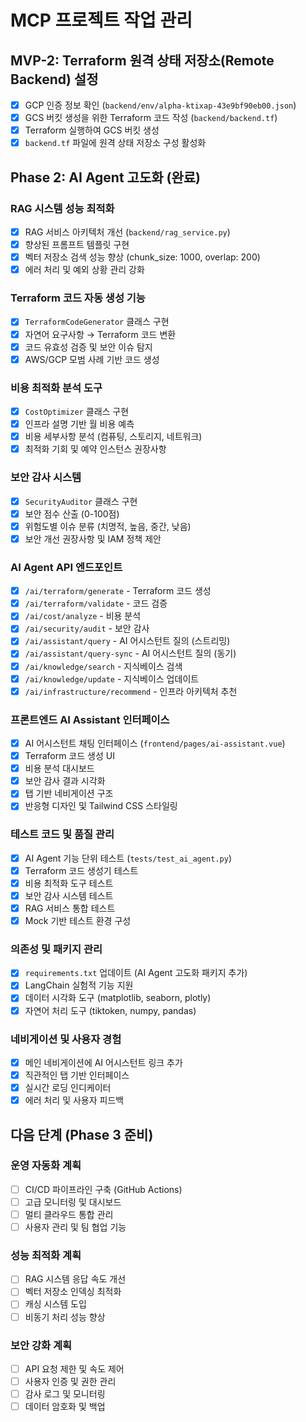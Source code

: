 # MCP 프로젝트 작업 관리

## MVP-2: Terraform 원격 상태 저장소(Remote Backend) 설정

- [x] GCP 인증 정보 확인 (`backend/env/alpha-ktixap-43e9bf90eb00.json`)
- [x] GCS 버킷 생성을 위한 Terraform 코드 작성 (`backend/backend.tf`)
- [x] Terraform 실행하여 GCS 버킷 생성
- [x] `backend.tf` 파일에 원격 상태 저장소 구성 활성화

## Phase 2: AI Agent 고도화 (완료)

### RAG 시스템 성능 최적화
- [x] RAG 서비스 아키텍처 개선 (`backend/rag_service.py`)
- [x] 향상된 프롬프트 템플릿 구현
- [x] 벡터 저장소 검색 성능 향상 (chunk_size: 1000, overlap: 200)
- [x] 에러 처리 및 예외 상황 관리 강화

### Terraform 코드 자동 생성 기능
- [x] `TerraformCodeGenerator` 클래스 구현
- [x] 자연어 요구사항 → Terraform 코드 변환
- [x] 코드 유효성 검증 및 보안 이슈 탐지
- [x] AWS/GCP 모범 사례 기반 코드 생성

### 비용 최적화 분석 도구
- [x] `CostOptimizer` 클래스 구현
- [x] 인프라 설명 기반 월 비용 예측
- [x] 비용 세부사항 분석 (컴퓨팅, 스토리지, 네트워크)
- [x] 최적화 기회 및 예약 인스턴스 권장사항

### 보안 감사 시스템
- [x] `SecurityAuditor` 클래스 구현
- [x] 보안 점수 산출 (0-100점)
- [x] 위험도별 이슈 분류 (치명적, 높음, 중간, 낮음)
- [x] 보안 개선 권장사항 및 IAM 정책 제안

### AI Agent API 엔드포인트
- [x] `/ai/terraform/generate` - Terraform 코드 생성
- [x] `/ai/terraform/validate` - 코드 검증
- [x] `/ai/cost/analyze` - 비용 분석
- [x] `/ai/security/audit` - 보안 감사
- [x] `/ai/assistant/query` - AI 어시스턴트 질의 (스트리밍)
- [x] `/ai/assistant/query-sync` - AI 어시스턴트 질의 (동기)
- [x] `/ai/knowledge/search` - 지식베이스 검색
- [x] `/ai/knowledge/update` - 지식베이스 업데이트
- [x] `/ai/infrastructure/recommend` - 인프라 아키텍처 추천

### 프론트엔드 AI Assistant 인터페이스
- [x] AI 어시스턴트 채팅 인터페이스 (`frontend/pages/ai-assistant.vue`)
- [x] Terraform 코드 생성 UI
- [x] 비용 분석 대시보드
- [x] 보안 감사 결과 시각화
- [x] 탭 기반 네비게이션 구조
- [x] 반응형 디자인 및 Tailwind CSS 스타일링

### 테스트 코드 및 품질 관리
- [x] AI Agent 기능 단위 테스트 (`tests/test_ai_agent.py`)
- [x] Terraform 코드 생성기 테스트
- [x] 비용 최적화 도구 테스트
- [x] 보안 감사 시스템 테스트
- [x] RAG 서비스 통합 테스트
- [x] Mock 기반 테스트 환경 구성

### 의존성 및 패키지 관리
- [x] `requirements.txt` 업데이트 (AI Agent 고도화 패키지 추가)
- [x] LangChain 실험적 기능 지원
- [x] 데이터 시각화 도구 (matplotlib, seaborn, plotly)
- [x] 자연어 처리 도구 (tiktoken, numpy, pandas)

### 네비게이션 및 사용자 경험
- [x] 메인 네비게이션에 AI 어시스턴트 링크 추가
- [x] 직관적인 탭 기반 인터페이스
- [x] 실시간 로딩 인디케이터
- [x] 에러 처리 및 사용자 피드백

## 다음 단계 (Phase 3 준비)

### 운영 자동화 계획
- [ ] CI/CD 파이프라인 구축 (GitHub Actions)
- [ ] 고급 모니터링 및 대시보드
- [ ] 멀티 클라우드 통합 관리
- [ ] 사용자 관리 및 팀 협업 기능

### 성능 최적화 계획
- [ ] RAG 시스템 응답 속도 개선
- [ ] 벡터 저장소 인덱싱 최적화
- [ ] 캐싱 시스템 도입
- [ ] 비동기 처리 성능 향상

### 보안 강화 계획
- [ ] API 요청 제한 및 속도 제어
- [ ] 사용자 인증 및 권한 관리
- [ ] 감사 로그 및 모니터링
- [ ] 데이터 암호화 및 백업
